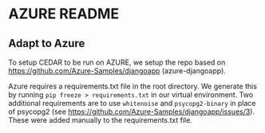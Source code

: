 

# AZURE README



## Adapt to Azure

To setup CEDAR to be run on AZURE, we setup the repo based on https://github.com/Azure-Samples/djangoapp (azure-djangoapp).

Azure requires a requirements.txt file in the root directory. We generate this by running `pip freeze > requirements.txt` in our virtual environment. Two additional requirements are to use `whitenoise` and `psycopg2-binary` in place of psycopg2 (see https://github.com/Azure-Samples/djangoapp/issues/3). These were added manually to the requirements.txt file.



